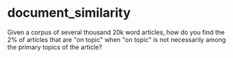 # document_similarity
Given a corpus of several thousand 20k word articles, how do you find the 2% of articles that are "on topic" when "on topic" is not necessarily among the primary topics of the article?

